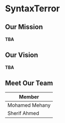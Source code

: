 # SyntaxTerror

## Our Mission
#### TBA
## Our Vision
#### TBA

## Meet Our Team

| Member |
|--------|
|Mohamed Mehany|
|Sherif Ahmed|

